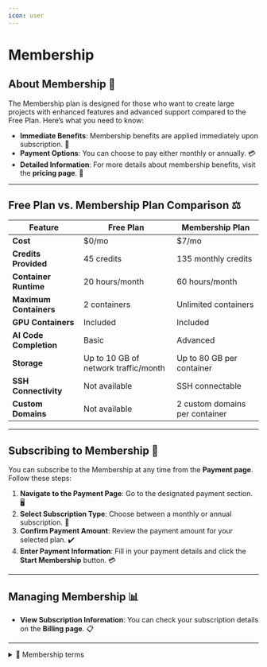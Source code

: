 ```yaml
---
icon: user
---
```


# Membership

## About Membership 🏅

The Membership plan is designed for those who want to create large projects with enhanced features and advanced support compared to the Free Plan. Here’s what you need to know:

* **Immediate Benefits**: Membership benefits are applied immediately upon subscription. 🚀
* **Payment Options**: You can choose to pay either monthly or annually. 💳
* **Detailed Information**: For more details about membership benefits, visit the **pricing page**. 📄

***

## Free Plan vs. Membership Plan Comparison ⚖️

| Feature                | Free Plan                            | Membership Plan                |
| ---------------------- | ------------------------------------ | ------------------------------ |
| **Cost**               | $0/mo                                | $7/mo                          |
| **Credits Provided**   | 45 credits                           | 135 monthly credits            |
| **Container Runtime**  | 20 hours/month                       | 60 hours/month                 |
| **Maximum Containers** | 2 containers                         | Unlimited containers           |
| **GPU Containers**     | Included                             | Included                       |
| **AI Code Completion** | Basic                                | Advanced                       |
| **Storage**            | Up to 10 GB of network traffic/month | Up to 80 GB per container      |
| **SSH Connectivity**   | Not available                        | SSH connectable                |
| **Custom Domains**     | Not available                        | 2 custom domains per container |

***

## Subscribing to Membership 📝

You can subscribe to the Membership at any time from the **Payment page**. Follow these steps:

1. **Navigate to the Payment Page**: Go to the designated payment section. 🖥️
2. **Select Subscription Type**: Choose between a monthly or annual subscription. 📅
3. **Confirm Payment Amount**: Review the payment amount for your selected plan. ✔️
4. **Enter Payment Information**: Fill in your payment details and click the **Start Membership** button. 💳

***

## Managing Membership 📊

* **View Subscription Information**: You can check your subscription details on the **Billing page**. 📋

***

<details>

<summary><span data-gb-custom-inline data-tag="emoji" data-code="1f4d6">📖</span>  Membership terms</summary>



* This policy forms part of the[ Arkain Terms of Service](https://accounts.goorm.io/terms) and Conditions and is subject to the terms and conditions of the Arkain Service Terms and Conditions if not specified in this policy.

- Members are deemed to have agreed to a one-month periodic automatic payment agreement by paying for their Arkain membership. The amount used in the following payment cycle will be charged to the registered payment method.

* Additional services (including additional options) are additional services provided when a Arkain membership is paid, and members can choose whether to use it or not. Members are deemed to have agreed to an automatic payment agreement following a one-month payment cycle by paying for Arkain supplementary services. The amount calculated according to the remaining subscription period of the Arkain membership is applied to the initial payment of the additional service, and the amount used in the next payment cycle will be charged to the registered payment method combined with the Arkain membership subscription amount.

- Members can withdraw their subscription within 7 days from the date of subscription. However, if the contents of the contract are different from the contents indicated or advertised by the company or are implemented differently from the contents of the contract, the subscription can be withdrawn within one month from the date of subscription, or within 14 days from the date of knowing or knowing the fact.

* Members may cancel the automatic renewal of their subscription agreement at any time, following the instructions provided online. If the member chooses to cancel the automatic renewal during the subscription contract period, the member can use the service for the remainder of the contract.

- Arkain may offer membership subscription benefits based on promotion or members' activities, and the terms and details of the membership offer will be announced separately through Arkain.

* If the member's use of the service is restricted or leaves the member due to reasons attributable to the member, such as the terms of use, the subscription contract will be canceled, and repayment and compensation for the canceled subscription cannot be requested. However, the subscription contract will not be canceled if the restriction on the use of the service is lifted.

- If the member's use of the service is restricted or leaves the member due to reasons attributable to the member, such as the terms of use, the subscription contract will be canceled, and repayment and compensation for the canceled subscription cannot be requested. However, the subscription contract will not be canceled if the restriction on the use of the service is lifted.

* Members cannot transfer membership subscription agreements to other members.

</details>
